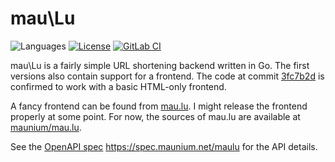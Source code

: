 # mau\Lu
![Languages](https://img.shields.io/github/languages/top/tulir/maulu.svg)
[![License](http://img.shields.io/:license-agpl3-blue.svg?style=flat-square)](http://www.gnu.org/licenses/agpl-3.0.html)
[![GitLab CI](https://mau.dev/tulir/maulu/badges/master/pipeline.svg)](https://mau.dev/tulir/maulu/pipelines)

mau\Lu is a fairly simple URL shortening backend written in Go. The first versions also contain support for a frontend. The code at commit [3fc7b2d](https://github.com/tulir293/maulu/commit/3fc7b2d002af1da81af6a5cf2d69e8ddac415a69) is confirmed to work with a basic HTML-only frontend.

A fancy frontend can be found from [mau.lu](https://mau.lu/). I might release the frontend properly at some point. For now, the sources of mau.lu are available at [maunium/mau.lu](https://github.com/maunium/mau.lu).

See the [OpenAPI spec](spec.yaml) https://spec.maunium.net/maulu for the API details.
